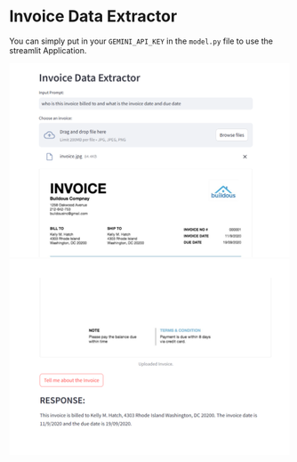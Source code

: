 # Invoice Data Extractor

You can simply put in your `GEMINI_API_KEY` in the `model.py` file to use the streamlit Application.

![Testing the Invoice Data Extractor Streamlit App](./images/upper-screen.png)
![Testing the Invoice Data Extractor Streamlit App](./images/lower-screen.png)
